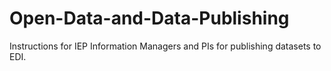 # Open-Data-and-Data-Publishing
Instructions for IEP Information Managers and PIs for publishing datasets to EDI.
